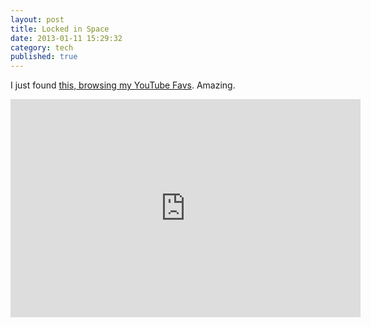 ```yaml
---
layout: post
title: Locked in Space
date: 2013-01-11 15:29:32
category: tech
published: true
---
```


I just found [this, browsing my YouTube Favs](https://www.youtube.com/watch?feature=player_embedded&amp;v=Ws6AAhTw7RA). Amazing.

<div class="videoWrapper">
    <!-- Copy & Pasted from YouTube -->
    <iframe width="560" height="349" src="http://www.youtube.com/embed/n_dZNLr2cME?rel=0&hd=1" frameborder="0" allowfullscreen></iframe>
</div>